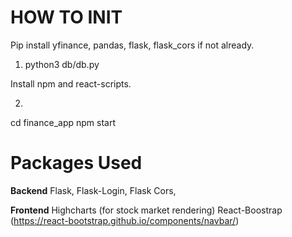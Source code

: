 # HOW TO INIT 

Pip install yfinance, pandas, flask, flask_cors if not already.

1) python3 db/db.py

Install npm and react-scripts.

2)

cd finance_app
npm start 

# Packages Used
**Backend**
Flask, Flask-Login, Flask Cors, 

**Frontend**
Highcharts (for stock market rendering)
React-Boostrap (https://react-bootstrap.github.io/components/navbar/)